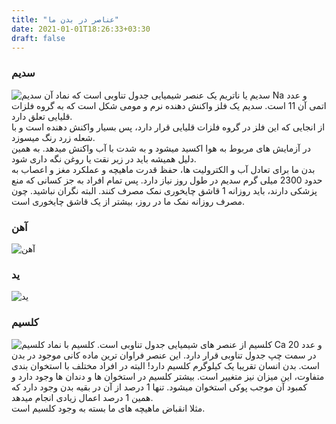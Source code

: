 ```yaml
---
title: "عناصر در بدن ما"
date: 2021-01-01T18:26:33+03:30
draft: false
---
```


### سدیم
![سدیم](../images/sodium.jpg)
سدیم یا ناتریم یک عنصر شیمیایی جدول تناوبی است که نماد آن
Na 
و عدد اتمی آن 11 است. سدیم یک فلز واکنش دهنده نرم و مومی شکل است که به گروه فلزات قلیایی تعلق دارد.  
از انجایی که این فلز در گروه فلزات قلیایی قرار دارد، پس بسیار واکنش دهنده است و با شعله زرد رنگ میسوزد.  
در آزمایش های مربوط به هوا اکسید میشود و به شدت با آب واکنش میدهد. به همین دلیل همیشه باید در زیر نقت یا روغن نگه داری شود.  
بدن ما برای تعادل آب و الکترولیت ها، حفظ قدرت ماهیچه و عملکرد مغز و اعصاب به حدود 2300 میلی گرم سدیم در طول روز نیاز دارد. پس تمام افراد به جز کسانی که منع پزشکی دارند، باید روزانه 1 قاشق چایخوری نمک مصرف کنند. البته نگران نباشید. چون مصرف روزانه نمک ما در روز، بیشتر از یک قاشق چایخوری است. 

### آهن
![آهن](../images/iron.jpg)

### ید
![ید](../images/lodine.jpg)
### کلسیم
![کلسیم](../images/calcium.jpg)
کلسیم از عنصر های شیمیایی جدول تناوبی است. کلسیم با نماد 
Ca 
و عدد 20 در سمت چپ جدول تناوبی قرار دارد. این عنصر فراوان ترین ماده کانی موجود در بدن است. بدن انسان تقریبا یک کیلوگرم کلسیم دارد!
البته در افراد مختلف با استخوان بندی متفاوت، این میزان نیز متغییر است. بیشتر کلسیم در استخوان ها و دندان ها وجود دارد و کمبود آن موجب پوکی استخوان میشود. تنها 1 درصد از آن در بقیه بدن وجود دارد که همین 1 درصد اعمال زیادی انجام میدهد.  
مثلا انقباض ماهیچه های ما بسته به وجود کلسیم است.